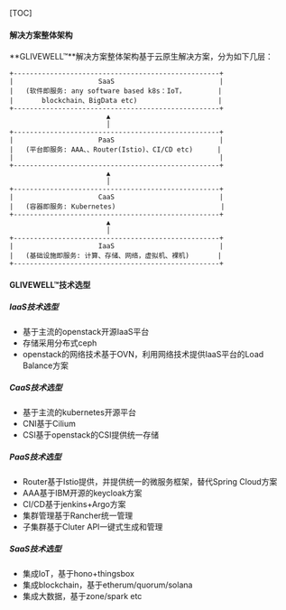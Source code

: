 [TOC]

#### 解决方案整体架构

**GLIVEWELL™**解决方案整体架构基于云原生解决方案，分为如下几层：

```
+---------------------------------------------------+
|                     SaaS                          |
|   (软件即服务: any software based k8s：IoT，        |
|       blockchain、BigData etc)                    |
+---------------------------------------------------+
                        ▲
                        │
+---------------------------------------------------+
|                     PaaS                          |
|   (平台即服务: AAA、、Router(Istio)、CI/CD etc)      |
|                                                   |
+---------------------------------------------------+
                        ▲
                        │
+---------------------------------------------------+
|                     CaaS                          |
|   (容器即服务: Kubernetes)                          |
+---------------------------------------------------+
                        ▲
                        │
+---------------------------------------------------+
|                     IaaS                          |
|   (基础设施即服务: 计算、存储、网络，虚拟机、裸机)       |
+---------------------------------------------------+

```

#### GLIVEWELL™技术选型

##### IaaS技术选型

- 基于主流的openstack开源IaaS平台
- 存储采用分布式ceph
- openstack的网络技术基于OVN，利用网络技术提供IaaS平台的Load Balance方案

##### CaaS技术选型

- 基于主流的kubernetes开源平台
- CNI基于Cilium
- CSI基于openstack的CSI提供统一存储

##### PaaS技术选型

- Router基于Istio提供，并提供统一的微服务框架，替代Spring Cloud方案
- AAA基于IBM开源的keycloak方案
- CI/CD基于jenkins+Argo方案
- 集群管理基于Rancher统一管理
- 子集群基于Cluter API一键式生成和管理

##### SaaS技术选型

- 集成IoT，基于hono+thingsbox
- 集成blockchain，基于etherum/quorum/solana
- 集成大数据，基于zone/spark etc

